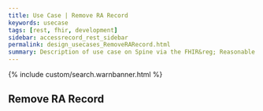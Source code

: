 ```yaml
---
title: Use Case | Remove RA Record
keywords: usecase
tags: [rest, fhir, development]
sidebar: accessrecord_rest_sidebar
permalink: design_usecases_RemoveRARecord.html
summary: Description of use case on Spine via the FHIR&reg; Reasonable Adjustments API
---
```

{% include custom/search.warnbanner.html %}

## Remove RA Record
